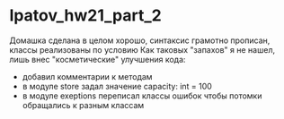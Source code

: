# Ipatov_hw21_part_2
Домашка сделана в целом хорошо, синтаксис грамотно прописан, классы реализованы по условию
Как таковых "запахов" я не нашел, лишь внес "косметические" улучшения кода:
- добавил комментарии к методам 
- в модуле store задал значение capacity: int = 100
- в модуле exeptions переписал классы ошибок чтобы потомки обращались к разным классам
